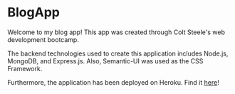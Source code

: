 # BlogApp

Welcome to my blog app! This app was created through Colt Steele's web development bootcamp.

The backend technologies used to create this application includes Node.js, MongoDB, and Express.js. Also, Semantic-UI was used as the CSS Framework. 

Furthermore, the application has been deployed on Heroku. Find it [here](https://vast-brook-74618.herokuapp.com/)!

